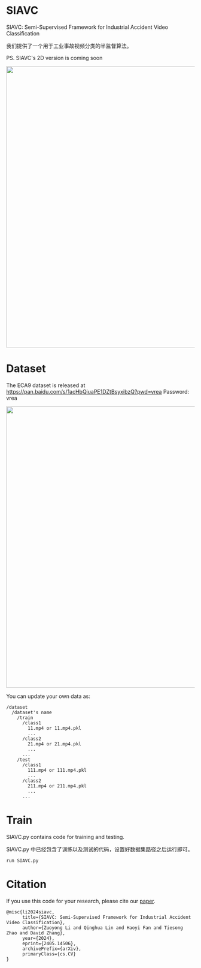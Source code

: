 # SIAVC
SIAVC: Semi-Supervised Framework for Industrial Accident Video Classification

我们提供了一个用于工业事故视频分类的半监督算法。

PS. SIAVC's 2D version is coming soon

<p align="center">
  <img src="Overview.png" width="750px"/>
</p>

# Dataset
The ECA9 dataset is released at https://pan.baidu.com/s/1acHbQiuaPE1DZtBsyxibzQ?pwd=vrea 
Password: vrea



<p align="center">
  <img src="ECA9.png" width="750px"/>
</p>

You can update your own data as:
```
/dataset 
  /dataset's name 
    /train
      /class1
        11.mp4 or 11.mp4.pkl
        ...
      /class2
        21.mp4 or 21.mp4.pkl
        ...
      ...
    /test
      /class1
        111.mp4 or 111.mp4.pkl
        ...
      /class2
        211.mp4 or 211.mp4.pkl
        ...
      ...

```    

# Train

SIAVC.py contains code for training and testing.

SIAVC.py 中已经包含了训练以及测试的代码，设置好数据集路径之后运行即可。

```
run SIAVC.py
```

# Citation
If you use this code for your research, please cite our [paper](https://arxiv.org/abs/2405.14506).
```
@misc{li2024siavc,
      title={SIAVC: Semi-Supervised Framework for Industrial Accident Video Classification}, 
      author={Zuoyong Li and Qinghua Lin and Haoyi Fan and Tiesong Zhao and David Zhang},
      year={2024},
      eprint={2405.14506},
      archivePrefix={arXiv},
      primaryClass={cs.CV}
}
```
